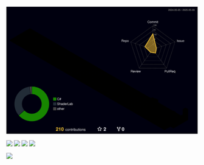 
![3D GitHub Profile](https://raw.githubusercontent.com/UzCaroco/UzCaroco/main/profile-3d-contrib/profile-night-rainbow.svg)

![](http://github-profile-summary-cards.vercel.app/api/cards/profile-details?username=UzCaroco&theme=transparent) ![](http://github-profile-summary-cards.vercel.app/api/cards/productive-time?username=UzCaroco&theme=transparent&utcOffset=8)
![](http://github-profile-summary-cards.vercel.app/api/cards/repos-per-language?username=UzCaroco&theme=transparent) ![](http://github-profile-summary-cards.vercel.app/api/cards/most-commit-language?username=UzCaroco&theme=transparent)

![](http://github-profile-summary-cards.vercel.app/api/cards/stats?username=UzCaroco&theme=transparent) 

